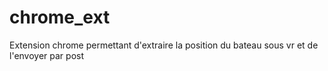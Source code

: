 # chrome_ext
Extension chrome permettant d'extraire la position du bateau sous vr et de l'envoyer par post
